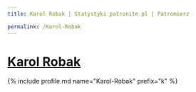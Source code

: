 ```yaml
---
title: Karol Robak | Statystyki patronite.pl | Patromierz

permalink: /Karol-Robak
---
```


# [Karol Robak](https://patronite.pl/Karol-Robak)

{% include profile.md name="Karol-Robak" prefix="k" %}
